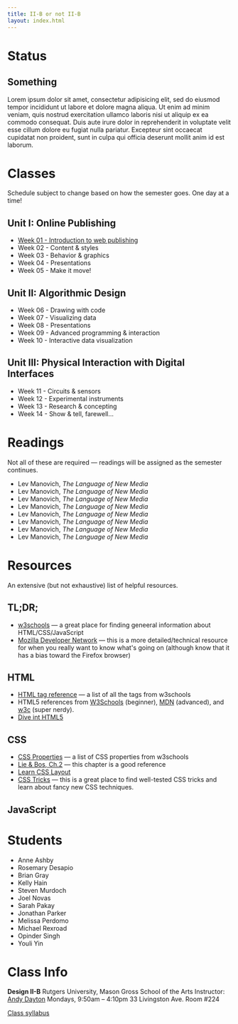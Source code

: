 ```yaml
---
title: II-B or not II-B
layout: index.html
---
```


Status
========

Something
----------

Lorem ipsum dolor sit amet, consectetur adipisicing elit, sed do eiusmod tempor incididunt ut labore et dolore magna aliqua. Ut enim ad minim veniam, quis nostrud exercitation ullamco laboris nisi ut aliquip ex ea commodo consequat. Duis aute irure dolor in reprehenderit in voluptate velit esse cillum dolore eu fugiat nulla pariatur. Excepteur sint occaecat cupidatat non
proident, sunt in culpa qui officia deserunt mollit anim id est laborum.

Classes
=========

Schedule subject to change based on how the semester goes. One day at a time!

Unit I: Online Publishing
-------------------------

* [Week 01 - Introduction to web publishing](/classes/01/)
* Week 02 - Content & styles
* Week 03 - Behavior & graphics
* Week 04 - Presentations
* Week 05 - Make it move!

Unit II: Algorithmic Design
------------------------------

* Week 06 - Drawing with code
* Week 07 - Visualizing data
* Week 08 - Presentations
* Week 09 - Advanced programming & interaction
* Week 10 - Interactive data visualization

Unit III: Physical Interaction with Digital Interfaces
-----------------------------------------------------

* Week 11 - Circuits & sensors
* Week 12 - Experimental instruments
* Week 13 - Research & concepting
* Week 14 - Show & tell, farewell...


Readings
=========

Not all of these are required — readings will be assigned as the semester continues.

* Lev Manovich, <cite>The Language of New Media</cite>
* Lev Manovich, <cite>The Language of New Media</cite>
* Lev Manovich, <cite>The Language of New Media</cite>
* Lev Manovich, <cite>The Language of New Media</cite>
* Lev Manovich, <cite>The Language of New Media</cite>
* Lev Manovich, <cite>The Language of New Media</cite>
* Lev Manovich, <cite>The Language of New Media</cite>
* Lev Manovich, <cite>The Language of New Media</cite>


Resources
==========

An extensive (but not exhaustive) list of helpful resources.

TL;DR;
-------

* [w3schools](http://www.w3schools.com/) — a great place for finding geneeral information about HTML/CSS/JavaScript
* [Mozilla Developer Network](https://developer.mozilla.org/en-US/) — this is a more detailed/technical resource for when you really want to know what's going on (although know that it has a bias toward the Firefox browser)


HTML
-----

* [HTML tag reference](http://www.w3schools.com/tags/) — a list of all the tags from w3schools
* HTML5 references from [W3Schools](http://www.w3schools.com/html/html5_intro.asp) (beginner), [MDN](https://developer.mozilla.org/en-US/docs/Web/Guide/HTML/HTML5) (advanced), and [w3c](http://www.w3.org/TR/html5/) (super nerdy).
* [Dive int HTML5](http://diveintohtml5.info/)

CSS
----

* [CSS Properties](http://www.w3schools.com/cssref/) — a list of CSS properties from w3schools
* [Lie &amp; Bos, Ch.2](http://www.w3.org/Style/LieBos2e/enter/) — this chapter is a good reference
* [Learn CSS Layout](http://learnlayout.com/toc.html)
* [CSS Tricks](http://css-tricks.com/) — this is a great place to find well-tested CSS tricks and learn about fancy new CSS techniques.


JavaScript
-----------



Students
==========

* Anne Ashby
* Rosemary Desapio
* Brian Gray
* Kelly Hain
* Steven Murdoch
* Joel Novas
* Sarah Pakay
* Jonathan Parker
* Melissa Perdomo
* Michael Rexroad
* Opinder Singh
* Youli Yin


Class Info
===========

**Design II-B**
Rutgers University, Mason Gross School of the Arts
Instructor: [Andy Dayton](andrew.dayton@rutgers.edu)
Mondays, 9:50am – 4:10pm
33 Livingston Ave. Room #224

[Class syllabus](https://docs.google.com/document/d/1cwxx9aWn1HdeqI9jF9a869dTQFoC5qtUhDZKN6fPz6c/edit?usp=drive_web)
